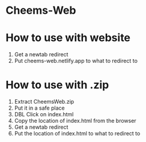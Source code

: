 # Cheems-Web
# How to use with website
1. Get a newtab redirect
2. Put cheems-web.netlify.app to what to redirect to
# How to use with .zip
1. Extract CheemsWeb.zip
2. Put it in a safe place
3. DBL Click on index.html
4. Copy the location of index.html from the browser
5. Get a newtab redirect
6. Put the location of index.html to what to redirect to
